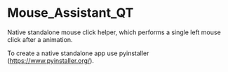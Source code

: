 # Mouse_Assistant_QT

Native standalone mouse click helper, which performs a single left mouse click after a animation. 

To create a native standalone app use pyinstaller (https://www.pyinstaller.org/).
